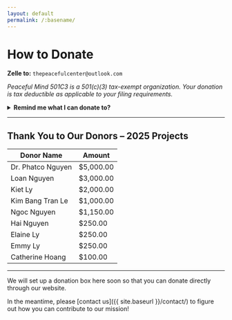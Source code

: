 ```yaml
---
layout: default
permalink: /:basename/
---
```


# How to Donate

**Zelle to:** `thepeacefulcenter@outlook.com`

_Peaceful Mind 501C3 is a 501(c)(3) tax-exempt organization. Your donation is tax deductible as applicable to your filing requirements._

<details>
  <summary><strong>Remind me what I can donate to?</strong></summary>

  <br/>

  <table>
    <thead>
      <tr>
        <th>Country</th>
        <th>Service</th>
        <th>Cost</th>
      </tr>
    </thead>
    <tbody>
      <tr>
        <td>Vietnam</td>
        <td>Street Solar Light</td>
        <td>$60 per light</td>
      </tr>
      <tr>
        <td>Vietnam</td>
        <td>Road or Bridge</td>
        <td>$4,500 – $6,000 per road</td>
      </tr>
      <tr>
        <td>Vietnam</td>
        <td>Well</td>
        <td>$250 per well</td>
      </tr>
      <tr>
        <td>Vietnam</td>
        <td>Shelter</td>
        <td>$3,000 – $3,500 per house</td>
      </tr>
      <tr>
        <td>Vietnam</td>
        <td>Food and Supplies</td>
        <td>$15 – $20 per family</td>
      </tr>
      <tr>
        <td>Vietnam</td>
        <td>Meals and Gifts</td>
        <td>$10 per individual</td>
      </tr>
      <tr>
        <td>India</td>
        <td>Well</td>
        <td>$350 per individual · $750 per farm</td>
      </tr>
    </tbody>
  </table>
  <em>Note: Costs are estimates and may vary by location, season, and materials.</em>
</details>


---

## Thank You to Our Donors – 2025 Projects

| Donor Name             | Amount       |
|------------------------|--------------|
| Dr. Phatco Nguyen      | $5,000.00    |
| Loan Nguyen            | $3,000.00    |
| Kiet Ly                | $2,000.00    |
| Kim Bang Tran Le       | $1,000.00    |
| Ngoc Nguyen            | $1,150.00    |
| Hai Nguyen             | $250.00      |
| Elaine Ly              | $250.00      |
| Emmy Ly                | $250.00      |
| Catherine Hoang        | $100.00      |

---

We will set up a donation box here soon so that you can donate directly through our website.

In the meantime, please [contact us]({{ site.baseurl }}/contact/) to figure out how you can contribute to our mission!
